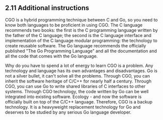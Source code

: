 ## 2.11 Additional instructions

CGO is a hybrid programming technique between C and Go, so you need to know both languages ​​to be proficient in using CGO. The C language recommends two books: the first is the C programming language written by the father of the C language; the second is the C language interface and implementation of the C language modular programming: the technology to create reusable software. The Go language recommends the officially published "The Go Programming Language" and all the documentation and all the code that comes with the Go language.

Why do you have to spend a lot of energy to learn CGO is a problem. Any technology and language has its own advantages and disadvantages. Go is not a silver bullet, it can't solve all the problems. Through CGO, you can inherit the software heritage of C/C++ for nearly half a century. Through CGO, you can use Go to write shared libraries of C interfaces to other systems. Through CGO technology, the code written by Go can be well integrated into existing software. Ecology - and now the software is officially built on top of the C/C++ language. Therefore, CGO is a backup technology. It is a heavyweight replacement technology for Go and deserves to be studied by any serious Go language developer.
